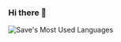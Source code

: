 ### Hi there 👋

![Save's Most Used Languages](https://github-readme-stats.vercel.app/api/top-langs/?username=save-sut&layout=compact&theme=dracula)
<!--!
[Save's Most Used Languages](https://github-readme-stats.vercel.app/api?username=save-sut&show_icons=true&count_private=true&theme=dracula)
-->

<!--
**save-sut/save-sut** is a ✨ _special_ ✨ repository because its `README.md` (this file) appears on your GitHub profile.

Here are some ideas to get you started:

- 🔭 I’m currently working on ...
- 🌱 I’m currently learning ...
- 👯 I’m looking to collaborate on ...
- 🤔 I’m looking for help with ...
- 💬 Ask me about ...
- 📫 How to reach me: ...
- 😄 Pronouns: ...
- ⚡ Fun fact: ...
-->
